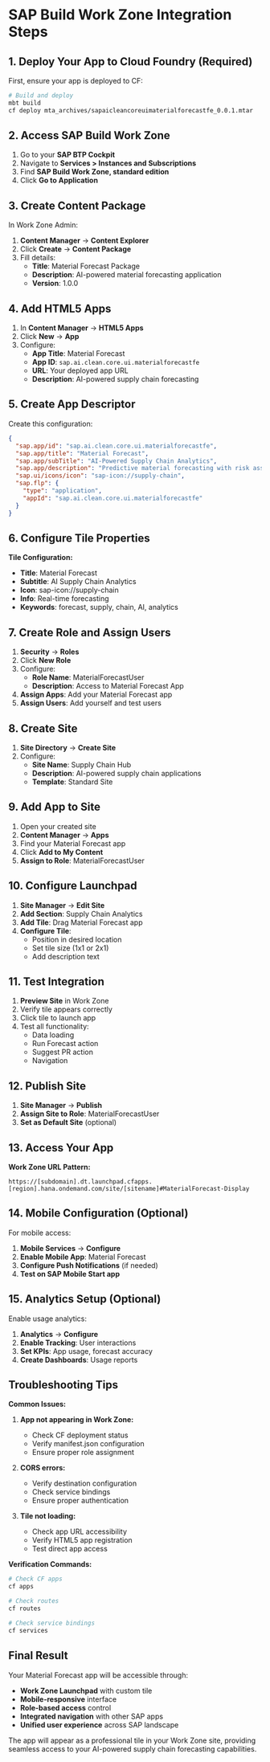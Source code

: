 # SAP Build Work Zone Integration Steps

## 1. Deploy Your App to Cloud Foundry (Required)

First, ensure your app is deployed to CF:
```bash
# Build and deploy
mbt build
cf deploy mta_archives/sapaicleancoreuimaterialforecastfe_0.0.1.mtar
```

## 2. Access SAP Build Work Zone

1. Go to your **SAP BTP Cockpit**
2. Navigate to **Services > Instances and Subscriptions**
3. Find **SAP Build Work Zone, standard edition**
4. Click **Go to Application**

## 3. Create Content Package

In Work Zone Admin:

1. **Content Manager** → **Content Explorer**
2. Click **Create** → **Content Package**
3. Fill details:
   - **Title**: Material Forecast Package
   - **Description**: AI-powered material forecasting application
   - **Version**: 1.0.0

## 4. Add HTML5 Apps

1. In **Content Manager** → **HTML5 Apps**
2. Click **New** → **App**
3. Configure:
   - **App Title**: Material Forecast
   - **App ID**: `sap.ai.clean.core.ui.materialforecastfe`
   - **URL**: Your deployed app URL
   - **Description**: AI-powered supply chain forecasting

## 5. Create App Descriptor

Create this configuration:

```json
{
  "sap.app/id": "sap.ai.clean.core.ui.materialforecastfe",
  "sap.app/title": "Material Forecast",
  "sap.app/subTitle": "AI-Powered Supply Chain Analytics",
  "sap.app/description": "Predictive material forecasting with risk assessment",
  "sap.ui/icons/icon": "sap-icon://supply-chain",
  "sap.flp": {
    "type": "application",
    "appId": "sap.ai.clean.core.ui.materialforecastfe"
  }
}
```

## 6. Configure Tile Properties

**Tile Configuration:**
- **Title**: Material Forecast
- **Subtitle**: AI Supply Chain Analytics  
- **Icon**: sap-icon://supply-chain
- **Info**: Real-time forecasting
- **Keywords**: forecast, supply, chain, AI, analytics

## 7. Create Role and Assign Users

1. **Security** → **Roles**
2. Click **New Role**
3. Configure:
   - **Role Name**: MaterialForecastUser
   - **Description**: Access to Material Forecast App
4. **Assign Apps**: Add your Material Forecast app
5. **Assign Users**: Add yourself and test users

## 8. Create Site

1. **Site Directory** → **Create Site**
2. Configure:
   - **Site Name**: Supply Chain Hub
   - **Description**: AI-powered supply chain applications
   - **Template**: Standard Site

## 9. Add App to Site

1. Open your created site
2. **Content Manager** → **Apps**
3. Find your Material Forecast app
4. Click **Add to My Content**
5. **Assign to Role**: MaterialForecastUser

## 10. Configure Launchpad

1. **Site Manager** → **Edit Site**
2. **Add Section**: Supply Chain Analytics
3. **Add Tile**: Drag Material Forecast app
4. **Configure Tile**:
   - Position in desired location
   - Set tile size (1x1 or 2x1)
   - Add description text

## 11. Test Integration

1. **Preview Site** in Work Zone
2. Verify tile appears correctly
3. Click tile to launch app
4. Test all functionality:
   - Data loading
   - Run Forecast action
   - Suggest PR action
   - Navigation

## 12. Publish Site

1. **Site Manager** → **Publish**
2. **Assign Site to Role**: MaterialForecastUser
3. **Set as Default Site** (optional)

## 13. Access Your App

**Work Zone URL Pattern:**
```
https://[subdomain].dt.launchpad.cfapps.[region].hana.ondemand.com/site/[sitename]#MaterialForecast-Display
```

## 14. Mobile Configuration (Optional)

For mobile access:
1. **Mobile Services** → **Configure**
2. **Enable Mobile App**: Material Forecast
3. **Configure Push Notifications** (if needed)
4. **Test on SAP Mobile Start app**

## 15. Analytics Setup (Optional)

Enable usage analytics:
1. **Analytics** → **Configure**
2. **Enable Tracking**: User interactions
3. **Set KPIs**: App usage, forecast accuracy
4. **Create Dashboards**: Usage reports

## Troubleshooting Tips

**Common Issues:**

1. **App not appearing in Work Zone:**
   - Check CF deployment status
   - Verify manifest.json configuration
   - Ensure proper role assignment

2. **CORS errors:**
   - Verify destination configuration
   - Check service bindings
   - Ensure proper authentication

3. **Tile not loading:**
   - Check app URL accessibility
   - Verify HTML5 app registration
   - Test direct app access

**Verification Commands:**
```bash
# Check CF apps
cf apps

# Check routes
cf routes

# Check service bindings
cf services
```

## Final Result

Your Material Forecast app will be accessible through:
- **Work Zone Launchpad** with custom tile
- **Mobile-responsive** interface
- **Role-based access** control
- **Integrated navigation** with other SAP apps
- **Unified user experience** across SAP landscape

The app will appear as a professional tile in your Work Zone site, providing seamless access to your AI-powered supply chain forecasting capabilities.